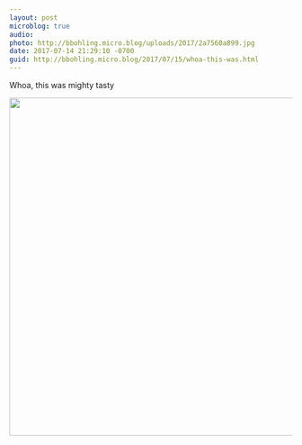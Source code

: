 ```yaml
---
layout: post
microblog: true
audio: 
photo: http://bbohling.micro.blog/uploads/2017/2a7560a899.jpg
date: 2017-07-14 21:29:10 -0700
guid: http://bbohling.micro.blog/2017/07/15/whoa-this-was.html
---
```

Whoa, this was mighty tasty

<img src="http://bbohling.micro.blog/uploads/2017/2a7560a899.jpg" width="600" height="600" style="height: auto" />
